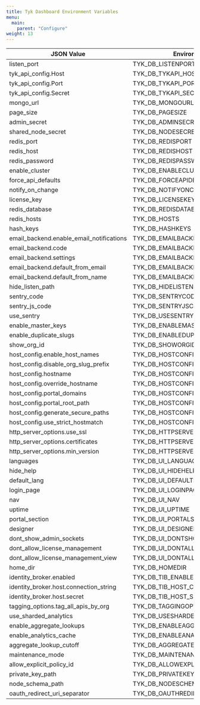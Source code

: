 ```yaml
---
title: Tyk Dashboard Environment Variables
menu:
  main:
    parent: "Configure"
weight: 13
---
```



| JSON Value                              | Environment Variable Name                    |
|-----------------------------------------|----------------------------------------------|
| listen_port                             | TYK_DB_LISTENPORT                            |
| tyk_api_config.Host                     | TYK_DB_TYKAPI_HOST                           |
| tyk_api_config.Port                     | TYK_DB_TYKAPI_PORT                           |
| tyk_api_config.Secret                   | TYK_DB_TYKAPI_SECRET                         |
| mongo_url                               | TYK_DB_MONGOURL                              |
| page_size                               | TYK_DB_PAGESIZE                              |
| admin_secret                            | TYK_DB_ADMINSECRET                           |
| shared_node_secret                      | TYK_DB_NODESECRET                            |
| redis_port                              | TYK_DB_REDISPORT                             |
| redis_host                              | TYK_DB_REDISHOST                             |
| redis_password                          | TYK_DB_REDISPASSWORD                         |
| enable_cluster                          | TYK_DB_ENABLECLUSTER                         |
| force_api_defaults                      | TYK_DB_FORCEAPIDEFAULTS                      |
| notify_on_change                        | TYK_DB_NOTIFYONCHANGE                        |
| license_key                             | TYK_DB_LICENSEKEY                            |
| redis_database                          | TYK_DB_REDISDATABASE                         |
| redis_hosts                             | TYK_DB_HOSTS                                 |
| hash_keys                               | TYK_DB_HASHKEYS                              |
| email_backend.enable_email_notifications| TYK_DB_EMAILBACKEND_ENABLEEMAILNOTIFICATIONS |
| email_backend.code                      | TYK_DB_EMAILBACKEND_CODE                     |
| email_backend.settings                  | TYK_DB_EMAILBACKEND_SETTINGS                 |
| email_backend.default_from_email        | TYK_DB_EMAILBACKEND_DEFAULTFROMEMAIL         |
| email_backend.default_from_name         | TYK_DB_EMAILBACKEND_DEFAULTFROMNAME          |
| hide_listen_path                        | TYK_DB_HIDELISTENPATH                        |
| sentry_code                             | TYK_DB_SENTRYCODE                            |
| sentry_js_code                          | TYK_DB_SENTRYJSCODE                          |
| use_sentry                              | TYK_DB_USESENTRY                             |
| enable_master_keys                      | TYK_DB_ENABLEMASTERKEYS                      |
| enable_duplicate_slugs                  | TYK_DB_ENABLEDUPLICATESLUGS                  |
| show_org_id                             | TYK_DB_SHOWORGID                             |
| host_config.enable_host_names           | TYK_DB_HOSTCONFIG_ENABLEHOSTNAMES            |
| host_config.disable_org_slug_prefix     | TYK_DB_HOSTCONFIG_DISABLEORGSLUGPREFIX       |
| host_config.hostname                    | TYK_DB_HOSTCONFIG_HOSTNAME                   |
| host_config.override_hostname           | TYK_DB_HOSTCONFIG_GATEWAYHOSTNAME            |
| host_config.portal_domains              | TYK_DB_HOSTCONFIG_PORTALDOMAINS              |
| host_config.portal_root_path            | TYK_DB_HOSTCONFIG_PORTALROOTPATH             |
| host_config.generate_secure_paths       | TYK_DB_HOSTCONFIG_GENERATEHTTPS              |
| host_config.use_strict_hostmatch        | TYK_DB_HOSTCONFIG_USESTRICT                  |
| http_server_options.use_ssl             | TYK_DB_HTTPSERVEROPTIONS_USESSL              |
| http_server_options.certificates        | TYK_DB_HTTPSERVEROPTIONS_CERTIFICATES        |
| http_server_options.min_version         | TYK_DB_HTTPSERVEROPTIONS_MINVERSION          |
| languages                               | TYK_DB_UI_LANGUAGES                          |
| hide_help                               | TYK_DB_UI_HIDEHELP                           |
| default_lang                            | TYK_DB_UI_DEFAULTLANG                        |
| login_page                              | TYK_DB_UI_LOGINPAGE                          |
| nav                                     | TYK_DB_UI_NAV                                |
| uptime                                  | TYK_DB_UI_UPTIME                             |
| portal_section                          | TYK_DB_UI_PORTALSECTION                      |
| designer                                | TYK_DB_UI_DESIGNER                           |
| dont_show_admin_sockets                 | TYK_DB_UI_DONTSHOWADMINSOCKETMESSAGES        |
| dont_allow_license_management           | TYK_DB_UI_DONTALLOWLICENSEMANAGEMENT         |
| dont_allow_license_management_view      | TYK_DB_UI_DONTALLOWLICENSEMANAGEMENTVIEW     |
| home_dir                                | TYK_DB_HOMEDIR                               |
| identity_broker.enabled                 | TYK_DB_TIB_ENABLED                           |
| identity_broker.host.connection_string  | TYK_DB_TIB_HOST_CONNECTIONSTRING             |
| identity_broker.host.secret             | TYK_DB_TIB_HOST_SECRET                       |
| tagging_options.tag_all_apis_by_org     | TYK_DB_TAGGINGOPTIONS_TAGALLAPISBYORG        |
| use_sharded_analytics                   | TYK_DB_USESHARDEDANLAYTICS                   |
| enable_aggregate_lookups                | TYK_DB_ENABLEAGGREGATELOOKUPS                |
| enable_analytics_cache                  | TYK_DB_ENABLEANALYTICSCACHE                  |
| aggregate_lookup_cutoff                 | TYK_DB_AGGREGATELOOKUPCUTOFF                 |
| maintenance_mode                        | TYK_DB_MAINTENANCEMODE                       |
| allow_explicit_policy_id                | TYK_DB_ALLOWEXPLICITPOLICYID                 |
| private_key_path                        | TYK_DB_PRIVATEKEYPATH                        |
| node_schema_path                        | TYK_DB_NODESCHEMADIR                         |
| oauth_redirect_uri_separator            | TYK_DB_OAUTHREDIRECTURISEPARATOR             |
